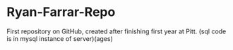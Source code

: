 # Ryan-Farrar-Repo
First repository on GitHub, created after finishing first year at Pitt.
(sql code is in mysql instance of server)(ages)
